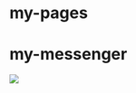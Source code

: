 # my-pages

# my-messenger
![](https://file%2B.vscode-resource.vscode-cdn.net/Users/maggieyang/Desktop/%E6%88%AA%E5%9C%96%202024-03-28%20%E4%B8%AD%E5%8D%8812.00.45.png?version%3D1711704251206)
